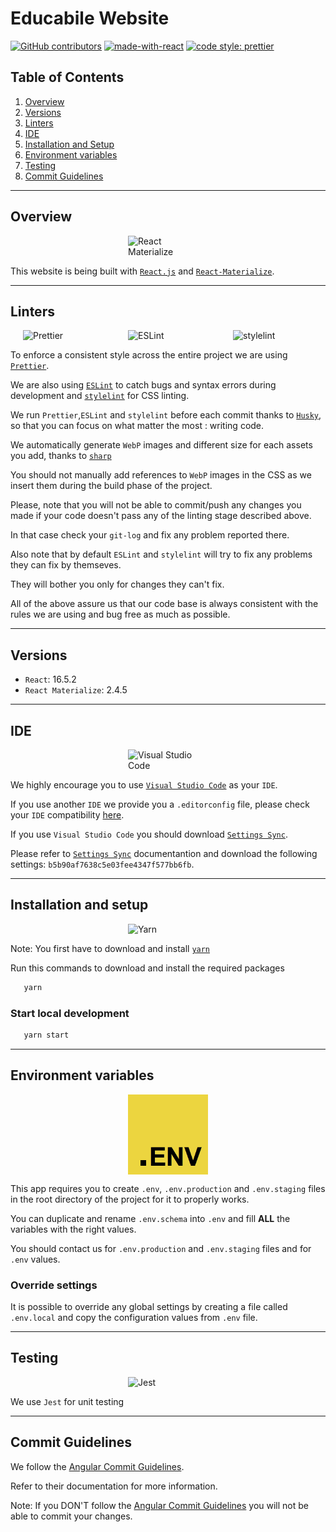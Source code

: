 # Educabile Website

[![GitHub contributors](https://img.shields.io/github/contributors/Educabile/EducabileWeb.svg)](https://GitHub.com/CloudPower97/Human-Computer-Interaction-Chartreuse-Project/graphs/contributors/)
[![made-with-react](https://img.shields.io/badge/Made%20with-React-1f425f.svg)](https://reactjs.org/)
[![code style: prettier](https://img.shields.io/badge/code_style-prettier-ff69b4.svg?style=flat-square)](https://github.com/prettier/prettier)

## Table of Contents

1. [Overview](#Overview)
2. [Versions](#Versions)
3. [Linters](#Linters)
4. [IDE](#IDE)
5. [Installation and Setup](#Installation-and-setup)
6. [Environment variables](#Environment-variables)
7. [Testing](#Testing)
8. [Commit Guidelines](#Commit-Guidelines)

---

## Overview

<span style="display:flex; align-items: center;justify-content: center;">
  <img src="https://react-materialize.github.io/img/react-materialize-logo.svg" alt="React Materialize" width="128">
</span>

This website is being built with [`React.js`](https://github.com/facebook/react) and [`React-Materialize`](https://github.com/react-materialize/react-materialize).

---

## Linters

<div style="display:flex; align-items: center;justify-content: space-around;">
  <img src="https://prettier.io/icon.png" alt="Prettier" width="128">
  <img src="https://avatars-04.gitter.im/group/iv/3/57542cecc43b8c6019777d76" alt="ESLint" width="128">
  <img src="https://s3.amazonaws.com/media-p.slid.es/uploads/467124/images/2872758/stylelint-icon-black.svg" alt="stylelint" width="128">
</div>

To enforce a consistent style across the entire project we are using [`Prettier`](https://prettier.io/).

We are also using [`ESLint`](https://eslint.org/) to catch bugs and syntax errors during development and [`stylelint`](https://stylelint.io/) for CSS linting.

We run `Prettier`,`ESLint` and `stylelint` before each commit thanks to [`Husky`](https://github.com/typicode/husky), so that you can focus on what matter the most : writing code.

We automatically generate `WebP` images and different size for each assets you add, thanks to [`sharp`](https://github.com/lovell/sharp)

You should not manually add references to `WebP` images in the CSS as we insert them during the build phase of the project.

Please, note that you will not be able to commit/push any changes you made if your code doesn't pass any of the linting stage described above.

In that case check your `git-log` and fix any problem reported there.

Also note that by default `ESLint` and `stylelint` will try to fix any problems they can fix by themseves.

They will bother you only for changes they can't fix.

All of the above assure us that our code base is always consistent with the rules we are using and bug free as much as possible.

---

## Versions

- `React`: 16.5.2
- `React Materialize`: 2.4.5

---

## IDE

<span style="display:flex; align-items: center;justify-content: center;">
  <img src="https://www.macupdate.com/images/icons256/54025.png" alt="Visual Studio Code" width="128">
</span>

We highly encourage you to use [`Visual Studio Code`](https://code.visualstudio.com/) as your `IDE`.

If you use another `IDE` we provide you a `.editorconfig` file, please check your `IDE` compatibility [here](https://editorconfig.org/#download).

If you use `Visual Studio Code` you should download [`Settings Sync`](https://marketplace.visualstudio.com/items?itemName=Shan.code-settings-sync).

Please refer to [`Settings Sync`](https://github.com/shanalikhan/code-settings-sync) documentantion and download the following settings: `b5b90af7638c5e03fee4347f577bb6fb`.

---

## Installation and setup

<span style="display:flex; align-items: center;justify-content: center;">
  <img src="https://d2eip9sf3oo6c2.cloudfront.net/tags/images/000/000/963/square_256/yarn.png" alt="Yarn" width="128">
</span>

Note: You first have to download and install [`yarn`](https://yarnpkg.com/lang/en/)

Run this commands to download and install the required packages

```bash
   yarn
```

### Start local development

```bash
   yarn start
```

---

## Environment variables

<span style="display:flex; align-items: center;justify-content: center;">
  <img src="https://raw.githubusercontent.com/motdotla/dotenv/master/dotenv.png" alt="Dot Env" width="128">
</span>

This app requires you to create `.env`, `.env.production` and `.env.staging` files in the root directory of the project for it to properly works.

You can duplicate and rename `.env.schema` into `.env` and fill **ALL** the variables with the right values.

You should contact us for `.env.production` and `.env.staging` files and for `.env` values.

### Override settings

It is possible to override any global settings by creating a file called `.env.local`
and copy the configuration values from `.env` file.

---

## Testing

<span style="display:flex; align-items: center;justify-content: center;">
<img align=""src="https://d2eip9sf3oo6c2.cloudfront.net/tags/images/000/000/940/square_256/jestlogo.png" alt="Jest" width="128"/>
</span>

We use `Jest` for unit testing

---

## Commit Guidelines

We follow the [Angular Commit Guidelines](https://github.com/angular/angular.js/blob/master/DEVELOPERS.md#commits).

Refer to their documentation for more information.

Note: If you DON'T follow the [Angular Commit Guidelines](https://github.com/angular/angular.js/blob/master/DEVELOPERS.md#commits) you will not be able to commit your changes.
